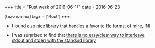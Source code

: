 +++
title = "Rust week of 2016-06-17"
date = 2016-06-23

[taxonomies]
tags = ['Rust']
+++

- I found [a so nice library] that handles a favorite file format of mine, INI

- I was surprised to find that
  [there is no easy/clear way to interleave stdout and stderr with the standard library]


[a so nice library]: https://github.com/zonyitoo/rust-ini
[there is no easy/clear way to interleave stdout and stderr with the standard library]: http://stackoverflow.com/q/37918670/321731
